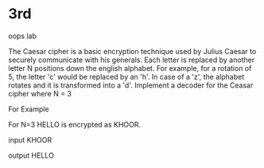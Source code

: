 # 3rd
oops lab

The Caesar cipher is a basic encryption technique used by Julius Caesar to securely communicate with his generals. Each letter is replaced by another letter N positions down the english alphabet. For example, for a rotation of 5, the letter 'c' would be replaced by an 'h'. In case of a 'z', the alphabet rotates and it is transformed into a 'd'.
Implement a decoder for the Ceasar cipher where N = 3

For Example

For N=3
HELLO is encrypted as KHOOR.

input
KHOOR

output
HELLO


